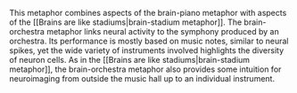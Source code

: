 This metaphor combines aspects of the brain-piano metaphor with aspects of the [[Brains are like stadiums|brain-stadium metaphor]]. The brain-orchestra metaphor links neural activity to the symphony produced by an orchestra. Its performance is mostly based on music notes, similar to neural spikes, yet the wide variety of instruments involved highlights the diversity of neuron cells. As in the [[Brains are like stadiums|brain-stadium metaphor]], the brain-orchestra metaphor also provides some intuition for neuroimaging from outside the music hall up to an individual instrument.